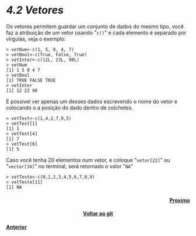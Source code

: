 <h1><b><i>4.2 Vetores</i></b></h1>
<p>Os vetores permitem guardar um conjunto de dados do mesmo tipo, você faz a atribuição de um vetor usando "<code>c()</code>" e cada elemento é separado por vírgulas, veja o exemplo:</p>

    > vetNum<-c(1, 5, 8, 4, 7)
    > vetBool<-c(True, False, True)
    > vetInter<-c(12L, 23L, 90L)
    > vetNum
    [1] 1 5 8 4 7
    > vetBool
    [1] TRUE FALSE TRUE
    > vetInter 
    [1] 12 23 90

<p>É possível ver apenas um desses dados escrevendo o nome do vetor e colocando o a posição do dado dentro de colchetes.</p>

    > vetTest<-c(1,4,2,7,9,5)
    > vetTest[1]
    [1] 1
    > vetTest[4]
    [1] 7
    > vetTest[6]
    [1] 5
    
<p>Caso você tenha 20 elementos num vetor, e coloque "<code>vetor[22]</code>" ou "<code>vector[34]</code>" no terminal, será retornado o valor "<code>NA</code>"</p>

    > vetTeste<-c(0,1,2,3,4,5,6,7,8,9)
    > vetTeste[11]
    [1] NA
    
<h4 align="Right"><a href="https://github.com/SaLandini/r4noobs/blob/master/estrutura_dados/len_e_scan.md">Proximo</a></h4>
<h4 align="Center"><a href="https://github.com/SaLandini/r4noobs">Voltar ao git</a></h4>
<h4><a href="https://github.com/SaLandini/r4noobs/blob/master/estrutura_dados/sobre.md">Anterior</a></h4>
